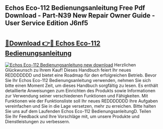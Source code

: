 ## Echos Eco-112 Bedienungsanleitung Free Pdf Download - Part-N39 New Repair Owner Guide - User Service Edition J6nf5

# <h2><a href="http://df1fbqy.blite.top/?on=Echos+Eco-112+Bedienungsanleitung">🔗Download 👉🔴 Echos Eco-112 Bedienungsanleitung</a></h2>

[![Echos Eco-112 Bedienungsanleitung new download](https://i.imgur.com/lujVjoI.png)](http://df1fbqy.blite.top/?on=Echos+Eco-112+Bedienungsanleitung)
Herzlichen Glückwunsch zu Ihrem Kauf! Dieses Handbuch feiert Ihr neues REDDDDDDD und bietet eine Roadmap für den erfolgreichen Betrieb. Bevor Sie Ihr Echos Eco-112 Bedienungsanleitung verwenden, nehmen Sie sich bitte einen Moment Zeit, um dieses Handbuch sorgfältig zu lesen. Es enthält detaillierte Anweisungen zum Einrichten des Produkts sowie Informationen zur Verwendung seiner verschiedenen Funktionen und Fähigkeiten. Mit Funktionen wie der Funktionsliste soll Ihr neues REDDDDDDD Ihre Aufgaben vereinfachen und Sie in die Lage versetzen, mehr zu erreichen. Bitte halten Sie uns auf dem Laufenden Echos Eco-112 BedienungsanleitungD. Teilen Sie Ihr Feedback und Ihre Vorschläge mit, um unsere Produkte und Dienstleistungen zu verbessern.
